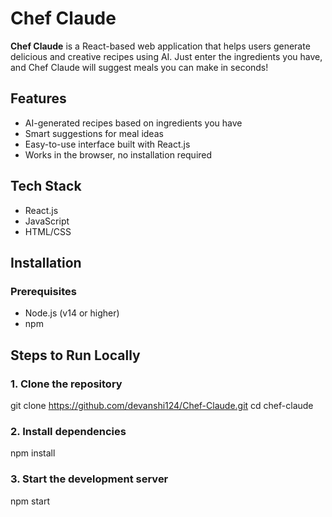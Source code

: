 #  Chef Claude

**Chef Claude** is a React-based web application that helps users generate delicious and creative recipes using AI. 
Just enter the ingredients you have, and Chef Claude will suggest meals you can make in seconds!


##  Features
-  AI-generated recipes based on ingredients you have
-  Smart suggestions for meal ideas
-  Easy-to-use interface built with React.js
-  Works in the browser, no installation required


##  Tech Stack

- React.js
- JavaScript
- HTML/CSS

##  Installation

###  Prerequisites

- Node.js (v14 or higher)
- npm

##  Steps to Run Locally

### 1. Clone the repository
git clone https://github.com/devanshi124/Chef-Claude.git
cd chef-claude

### 2. Install dependencies
npm install

### 3. Start the development server 
npm start


